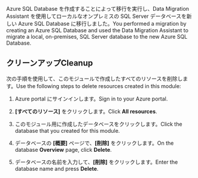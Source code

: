 <span data-ttu-id="7f942-101">Azure SQL Database を作成することによって移行を実行し、Data Migration Assistant を使用してローカルなオンプレミスの SQL Server データベースを新しい Azure SQL Database に移行しました。</span><span class="sxs-lookup"><span data-stu-id="7f942-101">You performed a migration by creating an Azure SQL Database and used the Data Migration Assistant to migrate a local, on-premises, SQL Server database to the new Azure SQL Database.</span></span>

## <a name="cleanup"></a><span data-ttu-id="7f942-102">クリーンアップ</span><span class="sxs-lookup"><span data-stu-id="7f942-102">Cleanup</span></span>

<span data-ttu-id="7f942-103">次の手順を使用して、このモジュールで作成したすべてのリソースを削除します。</span><span class="sxs-lookup"><span data-stu-id="7f942-103">Use the following steps to delete resources created in this module:</span></span>

1. <span data-ttu-id="7f942-104">Azure portal にサインインします。</span><span class="sxs-lookup"><span data-stu-id="7f942-104">Sign in to your Azure portal.</span></span>

1. <span data-ttu-id="7f942-105">**[すべてのリソース]** をクリックします。</span><span class="sxs-lookup"><span data-stu-id="7f942-105">Click **All resources**.</span></span>

1. <span data-ttu-id="7f942-106">このモジュール用に作成したデータベースをクリックします。</span><span class="sxs-lookup"><span data-stu-id="7f942-106">Click the database that you created for this module.</span></span>

1. <span data-ttu-id="7f942-107">データベースの **[概要]** ページで、**[削除]** をクリックします。</span><span class="sxs-lookup"><span data-stu-id="7f942-107">On the database **Overview** page, click **Delete**.</span></span>

1. <span data-ttu-id="7f942-108">データベースの名前を入力して、**[削除]** をクリックします。</span><span class="sxs-lookup"><span data-stu-id="7f942-108">Enter the database name and press **Delete**.</span></span>